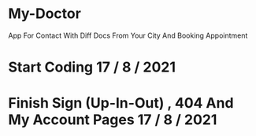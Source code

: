 # My-Doctor
App For Contact With Diff Docs From Your City And Booking Appointment
# Start Coding 17 / 8 / 2021
# Finish Sign (Up-In-Out) , 404 And My Account Pages 17 / 8 / 2021
